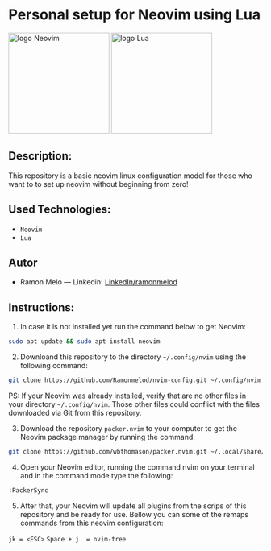 # Personal setup for Neovim using Lua

<img src="https://github-production-user-asset-6210df.s3.amazonaws.com/136815194/258326081-b113a23c-5c04-45aa-819c-bd04e8ac2a37.png" alt="logo Neovim" width="200" height="auto">
<img src="https://github.com/Ramonmelod/profile-technology-icons/assets/139141993/89970707-fd3d-46e9-897e-7e51ba07ba4c" alt="logo Lua" width="200" height="auto">

## Description: 
 This repository is a basic neovim linux configuration model for those who want to to set up neovim without beginning from zero!

## Used Technologies:

- `Neovim`
- `Lua`

## Autor

- Ramon Melo — Linkedin: [LinkedIn/ramonmelod](https://www.linkedin.com/in/ramonmelod/)

## Instructions:

1. In case it is not installed yet run the command below to get Neovim:

```sh
sudo apt update && sudo apt install neovim
```
2. Downloand this repository to the directory `~/.config/nvim` using the following command:

```sh
git clone https://github.com/Ramonmelod/nvim-config.git ~/.config/nvim
```
PS: If your Neovim was already installed, verify that are no other files in your directory `~/.config/nvim`. Those other files could conflict with the files downloaded via Git from this repository.

3. Download the repository `packer.nvim` to your computer to get the Neovim package manager by running the command:

```sh
git clone https://github.com/wbthomason/packer.nvim.git ~/.local/share/nvim/site/pack/packer/start/packer.nvim
```
4. Open your Neovim editor, running the command nvim on your terminal and in the command mode type the following:

```sh
:PackerSync
```

5. After that, your Neovim will update all plugins from the scrips of this repository and be ready for use. Bellow you can some of the remaps commands from this neovim configuration:

`jk = <ESC>`
`Space + j  = nvim-tree`
